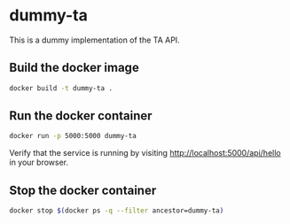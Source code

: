 # dummy-ta

This is a dummy implementation of the TA API.

## Build the docker image

```bash
docker build -t dummy-ta .
```

## Run the docker container

```bash
docker run -p 5000:5000 dummy-ta
```

Verify that the service is running by visiting
[http://localhost:5000/api/hello](localhost:5000/api/hello) in your browser.

## Stop the docker container

```bash
docker stop $(docker ps -q --filter ancestor=dummy-ta)
```
